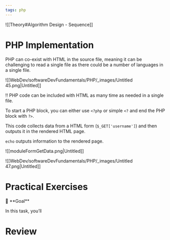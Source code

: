 ```yaml
---
tags: php
---
```

![[Theory#Algorithm Design - Sequence]]


# PHP Implementation

PHP can co-exist with HTML in the source file, meaning it can be challenging to read a single file as there could be a number of languages in a single file.

![[WebDev/softwareDevFundamentals/PHP/_images/Untitled 45.png|Untitled]]

<aside>
‼️ PHP code can be included with HTML as many time as needed in a single file.

</aside>

To start a PHP block, you can either use `<?php` or simple `<?` and end the PHP block with `?>`. 

This code collects data from a HTML form (`$_GET['username']`) and then outputs it in the rendered HTML page.

`echo` outputs information to the rendered page.

![[moduleFormGetData.png|Untitled]]

![[WebDev/softwareDevFundamentals/PHP/_images/Untitled 47.png|Untitled]]

 

# Practical Exercises

<aside>
🏁 **Goal**

In this task, you’ll 

</aside>

# Review
